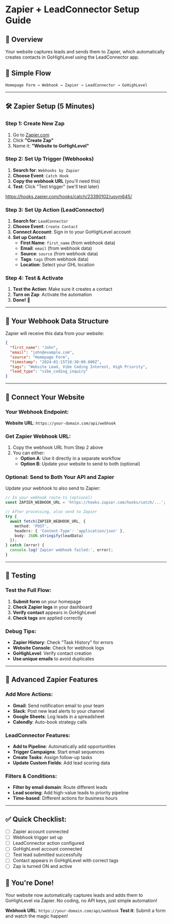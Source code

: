 # Zapier + LeadConnector Setup Guide

## 🎯 Overview
Your website captures leads and sends them to Zapier, which automatically creates contacts in GoHighLevel using the LeadConnector app.

## 🔄 Simple Flow
```
Homepage Form → Webhook → Zapier → LeadConnector → GoHighLevel
```

---

## 🛠️ Zapier Setup (5 Minutes)

### Step 1: Create New Zap
1. Go to [Zapier.com](https://zapier.com)
2. Click **"Create Zap"**
3. Name it: **"Website to GoHighLevel"**

### Step 2: Set Up Trigger (Webhooks)
1. **Search for**: `Webhooks by Zapier`
2. **Choose Event**: `Catch Hook`
3. **Copy the webhook URL** (you'll need this)
4. **Test**: Click "Test trigger" (we'll test later)


https://hooks.zapier.com/hooks/catch/23390102/uoym645/

### Step 3: Set Up Action (LeadConnector)
1. **Search for**: `LeadConnector`
2. **Choose Event**: `Create Contact`
3. **Connect Account**: Sign in to your GoHighLevel account
4. **Set up Contact**:
   - **First Name**: `first_name` (from webhook data)
   - **Email**: `email` (from webhook data) 
   - **Source**: `source` (from webhook data)
   - **Tags**: `tags` (from webhook data)
   - **Location**: Select your GHL location

### Step 4: Test & Activate
1. **Test the Action**: Make sure it creates a contact
2. **Turn on Zap**: Activate the automation
3. **Done!** 🎉

---

## 📍 Your Webhook Data Structure

Zapier will receive this data from your website:
```json
{
  "first_name": "John",
  "email": "john@example.com", 
  "source": "Homepage Form",
  "timestamp": "2024-01-15T10:30:00.000Z",
  "tags": "Website Lead, Vibe Coding Interest, High Priority",
  "lead_type": "vibe_coding_inquiry"
}
```

---

## 🔗 Connect Your Website

### Your Webhook Endpoint:
**Website URL**: `https://your-domain.com/api/webhook`

### Get Zapier Webhook URL:
1. Copy the webhook URL from Step 2 above
2. You can either:
   - **Option A**: Use it directly in a separate workflow
   - **Option B**: Update your website to send to both (optional)

### Optional: Send to Both Your API and Zapier
Update your webhook to also send to Zapier:

```typescript
// In your webhook route.ts (optional)
const ZAPIER_WEBHOOK_URL = 'https://hooks.zapier.com/hooks/catch/...';

// After processing, also send to Zapier
try {
  await fetch(ZAPIER_WEBHOOK_URL, {
    method: 'POST',
    headers: { 'Content-Type': 'application/json' },
    body: JSON.stringify(leadData)
  });
} catch (error) {
  console.log('Zapier webhook failed:', error);
}
```

---

## 🧪 Testing

### Test the Full Flow:
1. **Submit form** on your homepage
2. **Check Zapier logs** in your dashboard
3. **Verify contact** appears in GoHighLevel
4. **Check tags** are applied correctly

### Debug Tips:
- **Zapier History**: Check "Task History" for errors
- **Website Console**: Check for webhook logs
- **GoHighLevel**: Verify contact creation
- **Use unique emails** to avoid duplicates

---

## 🚀 Advanced Zapier Features

### Add More Actions:
- **Gmail**: Send notification email to your team
- **Slack**: Post new lead alerts to your channel  
- **Google Sheets**: Log leads in a spreadsheet
- **Calendly**: Auto-book strategy calls

### LeadConnector Features:
- **Add to Pipeline**: Automatically add opportunities
- **Trigger Campaigns**: Start email sequences
- **Create Tasks**: Assign follow-up tasks
- **Update Custom Fields**: Add lead scoring data

### Filters & Conditions:
- **Filter by email domain**: Route different leads
- **Lead scoring**: Add high-value leads to priority pipeline
- **Time-based**: Different actions for business hours

---

## ✅ Quick Checklist:

- [ ] Zapier account connected
- [ ] Webhook trigger set up
- [ ] LeadConnector action configured
- [ ] GoHighLevel account connected
- [ ] Test lead submitted successfully
- [ ] Contact appears in GoHighLevel with correct tags
- [ ] Zap is turned ON and active

## 🎉 You're Done!

Your website now automatically captures leads and adds them to GoHighLevel via Zapier. No coding, no API keys, just simple automation!

**Webhook URL**: `https://your-domain.com/api/webhook`
**Test it**: Submit a form and watch the magic happen! 